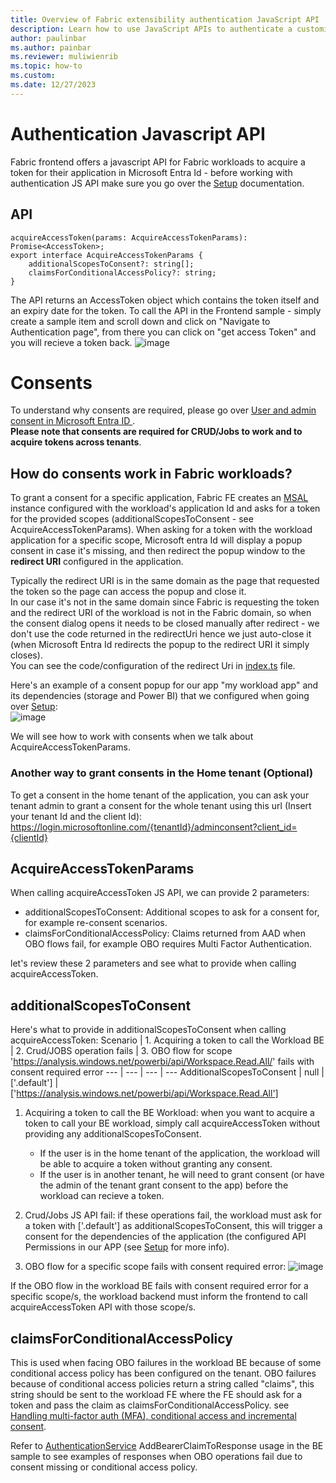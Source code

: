 ```yaml
---
title: Overview of Fabric extensibility authentication JavaScript API
description: Learn how to use JavaScript APIs to authenticate a customized Fabric workload.
author: paulinbar
ms.author: painbar
ms.reviewer: muliwienrib
ms.topic: how-to
ms.custom:
ms.date: 12/27/2023
---
```


# Authentication Javascript API

Fabric frontend offers a javascript API for Fabric workloads to acquire a token for their application in Microsoft Entra Id - before working with authentication JS API make sure you go over the [Setup](./Setup.md) documentation.

## API

`acquireAccessToken(params: AcquireAccessTokenParams): Promise<AccessToken>;`  
`export interface AcquireAccessTokenParams {`  
`    additionalScopesToConsent?: string[];`  
`    claimsForConditionalAccessPolicy?: string;`  
`}`

The API returns an AccessToken object which contains the token itself and an expiry date for the token.
To call the API in the Frontend sample - simply create a sample item and scroll down and click on "Navigate to Authentication page", from there you can click on "get access Token" and you will recieve a token back.
![image](https://github.com/microsoft/Microsoft-Fabric-developer-sample/assets/97835845/219cf870-56cd-4f94-bc8a-60961bd2df7b)

# Consents  

To understand why consents are required, please go over [User and admin consent in Microsoft Entra ID
](https://learn.microsoft.com/en-us/entra/identity/enterprise-apps/user-admin-consent-overview).  
**Please note that consents are required for CRUD/Jobs to work and to acquire tokens across tenants**.

## How do consents work in Fabric workloads?

To grant a consent for a specific application, Fabric FE creates an [MSAL](https://www.npmjs.com/package/@azure/msal-browser) instance configured with the workload's application Id and asks for a token for the provided scopes (additionalScopesToConsent - see AcquireAccessTokenParams).
When asking for a token with the workload application for a specific scope, Microsoft entra Id will display a popup consent in case it's missing, and then redirect the popup window to the **redirect URI** configured in the application.

 Typically the redirect URI is in the same domain as the page that requested the token so the page can access the popup and close it.  
In our case it's not in the same domain since Fabric is requesting the token and the redirect URI of the workload is not in the Fabric domain, so when the consent dialog opens it needs to be closed manually after redirect - we don't use the code returned in the redirectUri hence we just auto-close it (when Microsoft Entra Id redirects the popup to the redirect URI it simply closes).  
You can see the code/configuration of the redirect Uri in [index.ts](../Frontend//src//index.ts) file.

Here's an example of a consent popup for our app "my workload app" and its dependencies (storage and Power BI) that we configured when going over [Setup](./Setup.md):  
![image](https://github.com/microsoft/Microsoft-Fabric-developer-sample/assets/97835845/bbed9d85-fb26-4db0-8997-6ba7263aa7a8)

We will see how to work with consents when we talk about AcquireAccessTokenParams.

### Another way to grant consents in the Home tenant (Optional)

To get a consent in the home tenant of the application, you can ask your tenant admin to grant a consent for the whole tenant using this url (Insert your tenant Id and the client Id):  
https://login.microsoftonline.com/{tenantId}/adminconsent?client_id={clientId}


## AcquireAccessTokenParams

When calling acquireAccessToken JS API, we can provide 2 parameters:  

* additionalScopesToConsent: Additional scopes to ask for a consent for, for example re-consent scenarios.
* claimsForConditionalAccessPolicy: Claims returned from AAD when OBO flows fail, for example OBO requires Multi Factor Authentication.

let's review these 2 parameters and see what to provide when calling acquireAccessToken.

## additionalScopesToConsent

Here's what to provide in additionalScopesToConsent when calling acquireAccessToken:
Scenario | 1. Acquiring a token to call the Workload BE | 2. Crud/JOBS operation fails | 3. OBO flow for scope 'https://analysis.windows.net/powerbi/api/Workspace.Read.All/' fails with consent required error 
--- | --- | --- | --- 
AdditionalScopesToConsent | null | ['.default'] | ['https://analysis.windows.net/powerbi/api/Workspace.Read.All'] 

1. Acquiring a token to call the BE Workload: when you want to acquire a token to call your BE workload, simply call acquireAccessToken without providing any additionalScopesToConsent.
    * If the user is in the home tenant of the application, the workload will be able to acquire a token without granting any consent.
    * If the user is in another tenant, he will need to grant consent (or have the admin of the tenant grant consent to the app) before the workload can recieve a token.

2. Crud/Jobs JS API fail: if these operations fail, the workload must ask for a token with ['.default'] as additionalScopesToConsent, this will trigger a consent for the dependencies of the application (the configured API Permissions in our APP (see [Setup](./Setup.md) for more info).

3. OBO flow for a specific scope fails with consent required error:
   ![image](https://github.com/microsoft/Microsoft-Fabric-developer-sample/assets/97835845/b96ebb8c-0457-456d-9d07-b7a69dd56673)

If the OBO flow in the workload BE fails with consent required error for a specific scope/s, the workload backend must inform the frontend to call acquireAccessToken API with those scope/s.  

## claimsForConditionalAccessPolicy

This is used when facing OBO failures in the workload BE because of some conditional access policy has been configured on the tenant.
OBO failures because of conditional access policies return a string called "claims", this string should be sent to the workload FE where the FE should ask for a token and pass the claim as claimsForConditionalAccessPolicy.
see [Handling multi-factor auth (MFA), conditional access and incremental consent](https://learn.microsoft.com/en-us/entra/msal/dotnet/acquiring-tokens/web-apps-apis/on-behalf-of-flow#handling-multi-factor-auth-mfa-c).

Refer to [AuthenticationService](../Backend/src/Services/AuthenticationService.cs) AddBearerClaimToResponse usage in the BE sample to see examples of responses when OBO operations fail due to consent missing or conditional access policy.